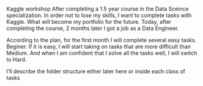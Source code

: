 Kaggle workshop
After completing a 1.5 year course in the Data Sceince specialization. In order not to lose my skills, I want to complete tasks with Kaggle. What will become my portfolio for the future. Today, after completing the course, 2 months later I got a job as a Data Engineer.

According to the plan, for the first month I will complete several easy tasks. Beginer. If it is easy, I will start taking on tasks that are more difficult than Medium. And when I am confident that I solve all the tasks well, I will switch to Hard.

I’ll describe the folder structure either later here or inside each class of tasks